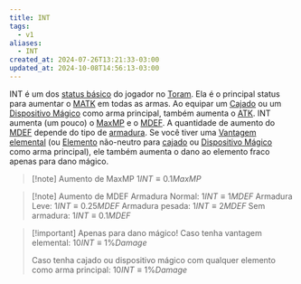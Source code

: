 ```yaml
---
title: INT
tags:
  - v1
aliases:
  - INT
created_at: 2024-07-26T13:21:33-03:00
updated_at: 2024-10-08T14:56:13-03:00
---
```


INT é um dos [status básico](../26/Toram_Status_basico.md) do jogador no [Toram](../../../../atomos/2024/07/26/Toram.md). Ela é o principal status para aumentar o [MATK](../../../../atomos/2024/07/10/Toram_MATK.md) em todas as armas. Ao equipar um [Cajado](../../../../entrada/2024/07/09/Toram_Staff.md) ou um [Dispositivo Mágico](../../../../entrada/2024/07/09/Toram_Magic_Device.md) como arma principal, também aumenta o [ATK](../../../../entrada/2024/07/09/Toram_ATK.md). INT aumenta (um pouco) o [MaxMP](../../../../atomos/2024/07/10/Toram_MaxMP.md)  e o [MDEF](../../../../ideias/2024/07/10/Toram_MDEF.md). A quantidade de aumento do [MDEF](../../../../ideias/2024/07/10/Toram_MDEF.md) depende do tipo de [armadura](../../../../atomos/2024/07/10/Toram_armadura.md). Se você tiver uma [Vantagem elemental](../../../../entrada/2024/07/12/Toram_vantagem_elemental.md) (ou [Elemento](../../../../atomos/2024/07/10/Toram_Elemento.md) não-neutro para [cajado](../../../../entrada/2024/07/09/Toram_Staff.md) ou [Dispositivo Mágico](../../../../entrada/2024/07/09/Toram_Magic_Device.md) como arma principal), ele também aumenta o dano ao elemento fraco apenas para dano mágico.

> [!note] Aumento de MaxMP
> $1 INT \equiv 0.1MaxMP$


> [!note] Aumento de MDEF
> Armadura Normal: $1 INT \equiv 1 MDEF$
> Armadura Leve: $1 INT \equiv 0.25 MDEF$
> Armadura pesada: $1 INT \equiv 2 MDEF$
> Sem armadura: $1 INT \equiv 0.1 MDEF$

> [!important] Apenas para dano mágico!
> Caso tenha vantagem elemental:
> $10 INT \equiv 1\% Damage$
> 
> Caso tenha cajado ou dispositivo mágico com qualquer elemento como arma principal:
> $10 INT \equiv 1\% Damage$

